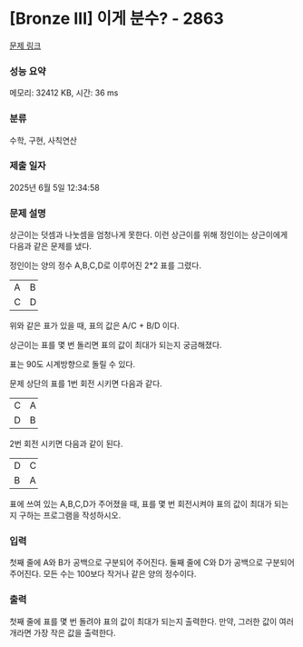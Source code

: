 # [Bronze III] 이게 분수? - 2863 

[문제 링크](https://www.acmicpc.net/problem/2863) 

### 성능 요약

메모리: 32412 KB, 시간: 36 ms

### 분류

수학, 구현, 사칙연산

### 제출 일자

2025년 6월 5일 12:34:58

### 문제 설명

<p>상근이는 덧셈과 나눗셈을 엄청나게 못한다. 이런 상근이를 위해 정인이는 상근이에게 다음과 같은 문제를 냈다.</p>

<p>정인이는 양의 정수 A,B,C,D로 이루어진 2*2 표를 그렸다.</p>

<table class="table table-bordered" style="width:50px;">
	<tbody>
		<tr>
			<td>A</td>
			<td>B</td>
		</tr>
		<tr>
			<td>C</td>
			<td>D</td>
		</tr>
	</tbody>
</table>

<p>위와 같은 표가 있을 때, 표의 값은 A/C + B/D 이다.</p>

<p>상근이는 표를 몇 번 돌리면 표의 값이 최대가 되는지 궁금해졌다.</p>

<p>표는 90도 시계방향으로 돌릴 수 있다.</p>

<p>문제 상단의 표를 1번 회전 시키면 다음과 같다.</p>

<table class="table table-bordered" style="width:50px;">
	<tbody>
		<tr>
			<td>C</td>
			<td>A</td>
		</tr>
		<tr>
			<td>D</td>
			<td>B</td>
		</tr>
	</tbody>
</table>

<p>2번 회전 시키면 다음과 같이 된다.</p>

<table class="table table-bordered" style="width:50px;">
	<tbody>
		<tr>
			<td>D</td>
			<td>C</td>
		</tr>
		<tr>
			<td>B</td>
			<td>A</td>
		</tr>
	</tbody>
</table>

<p>표에 쓰여 있는 A,B,C,D가 주어졌을 때, 표를 몇 번 회전시켜야 표의 값이 최대가 되는지 구하는 프로그램을 작성하시오.</p>

### 입력 

 <p>첫째 줄에 A와 B가 공백으로 구분되어 주어진다. 둘째 줄에 C와 D가 공백으로 구분되어 주어진다. 모든 수는 100보다 작거나 같은 양의 정수이다.</p>

### 출력 

 <p>첫째 줄에 표를 몇 번 돌려야 표의 값이 최대가 되는지 출력한다. 만약, 그러한 값이 여러개라면 가장 작은 값을 출력한다.</p>

